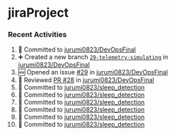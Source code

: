 # jiraProject

### Recent Activities
<!--START_SECTION:activity-->
1. 📝 Committed to [jurumi0823/DevOpsFinal](https://github.com/jurumi0823/DevOpsFinal/commit/62a5c513519d8320b96261620c7248191f90d02b)
2. ➕ Created a new branch [`29-telemetry-simulating`](https://github.com/jurumi0823/DevOpsFinal/tree/29-telemetry-simulating) in [jurumi0823/DevOpsFinal](https://github.com/jurumi0823/DevOpsFinal)
3. 🆕 Opened an issue [#29](https://github.com/jurumi0823/DevOpsFinal/issues/29) in [jurumi0823/DevOpsFinal](https://github.com/jurumi0823/DevOpsFinal)
4. 🔎 Reviewed [PR #28](https://github.com/jurumi0823/DevOpsFinal/pull/28) in [jurumi0823/DevOpsFinal](https://github.com/jurumi0823/DevOpsFinal)
5. 📝 Committed to [jurumi0823/sleep_detection](https://github.com/jurumi0823/sleep_detection/commit/661409b2a9b511d70767543e08cd2fef48a65e55)
6. 📝 Committed to [jurumi0823/sleep_detection](https://github.com/jurumi0823/sleep_detection/commit/18a5418ab3adf49384aeace6b370c072e54a8ec7)
7. 📝 Committed to [jurumi0823/sleep_detection](https://github.com/jurumi0823/sleep_detection/commit/17a5bb11baf428012678046c89ee8fc26440669e)
8. 📝 Committed to [jurumi0823/sleep_detection](https://github.com/jurumi0823/sleep_detection/commit/37392eaee2359e7d3d43eee7b484b58faa737643)
9. 📝 Committed to [jurumi0823/sleep_detection](https://github.com/jurumi0823/sleep_detection/commit/0ed3497c1b856aef326adc7dad3d7f34f5bcfa52)
10. 📝 Committed to [jurumi0823/sleep_detection](https://github.com/jurumi0823/sleep_detection/commit/be2e28cef348d26df75def518b1c67ccfab0db9f)
<!--END_SECTION:activity-->
